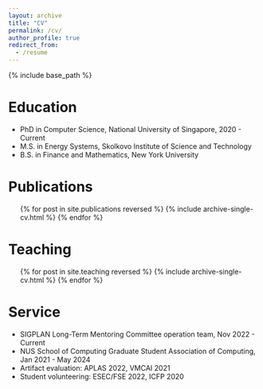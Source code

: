 ```yaml
---
layout: archive
title: "CV"
permalink: /cv/
author_profile: true
redirect_from:
  - /resume
---
```

{% include base_path %}

Education
=========

* PhD in Computer Science, National University of Singapore, 2020 - Current
* M.S. in Energy Systems, Skolkovo Institute of Science and Technology
* B.S. in Finance and Mathematics, New York University

Publications
============

<ul>{% for post in site.publications reversed %}
    {% include archive-single-cv.html %}
  {% endfor %}</ul>

Teaching
========

<ul>{% for post in site.teaching reversed %}
    {% include archive-single-cv.html %}
  {% endfor %}</ul>

Service
=======

* SIGPLAN Long-Term Mentoring Committee operation team, Nov 2022 - Current
* NUS School of Computing Graduate Student Association of Computing, Jan 2021 - May 2024
* Artifact evaluation: APLAS 2022, VMCAI 2021
* Student volunteering: ESEC/FSE 2022, ICFP 2020
